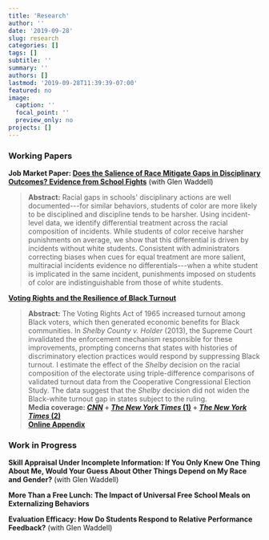 ```yaml
---
title: 'Research'
author: ''
date: '2019-09-28'
slug: research
categories: []
tags: []
subtitle: ''
summary: ''
authors: []
lastmod: '2019-09-28T11:39:39-07:00'
featured: no
image:
  caption: ''
  focal_point: ''
  preview_only: no
projects: []
---
```


### Working Papers

**Job Market Paper: [Does the Salience of Race Mitigate Gaps in Disciplinary Outcomes? Evidence from School Fights](/files/RazeWaddell_Salience-of-Race.pdf)** (with Glen Waddell)

> **Abstract:** Racial gaps in schools' disciplinary actions are well documented---for similar behaviors, students of color are more likely to be disciplined and discipline tends to be harsher. Using incident-level data, we identify differential treatment across the racial composition of incidents. While students of color receive harsher punishments on average, we show that this differential is driven by incidents without white students. Consistent with administrators correcting biases when cues for equal treatment are more salient, multiracial incidents evidence no differentials---when a white student is implicated in the same incident, punishments imposed on students of color are indistinguishable from those of white students.

**[Voting Rights and the Resilience of Black Turnout](/files/shelby_county_voting.pdf)**  

> **Abstract:** The Voting Rights Act of 1965 increased turnout among Black voters, which then generated economic benefits for Black communities. In *Shelby County v. Holder* (2013), the Supreme Court invalidated the enforcement mechanism responsible for these improvements, prompting concerns that states with histories of discriminatory election practices would respond by suppressing Black turnout. I estimate the effect of the *Shelby* decision on the racial composition of the electorate using triple-difference comparisons of validated turnout data from the Cooperative Congressional Election Study. The data suggest that the *Shelby* decision did not widen the Black-white turnout gap in states subject to the ruling.  
> __Media coverage: [*CNN*](https://www.cnn.com/2021/03/28/politics/voting-rights-georgia-souls-polls-blake/index.html) + [*The New York Times* (1)](https://www.nytimes.com/2021/03/16/opinion/voting-republicans-democrats.html) + [*The New York Times* (2)](https://www.nytimes.com/2021/03/31/opinion/house-senate-2022-2024.html)__    
> **[Online Appendix](/files/shelby_county_voting_appendix.pdf)**

### Work in Progress

**Skill Appraisal Under Incomplete Information: If You Only Knew One Thing About Me, Would Your Guess About Other Things Depend on My Race and Gender?** (with Glen Waddell)

**More Than a Free Lunch: The Impact of Universal Free School Meals on Externalizing Behaviors**

**Evaluation Efficacy: How Do Students Respond to Relative Performance Feedback?** (with Glen Waddell)
